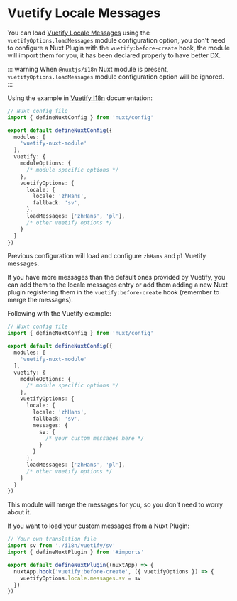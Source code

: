 # Vuetify Locale Messages

You can load [Vuetify Locale Messages](https://vuetifyjs.com/en/features/internationalization/#getting-started) using the `vuetifyOptions.loadMessages` module configuration option, you don't need to configure a Nuxt Plugin with the `vuetify:before-create` hook, the module will import them for you, it has been declared properly to have better DX.

::: warning
When `@nuxtjs/i18n` Nuxt module is present, `vuetifyOptions.loadMessages` module configuration option will be ignored.
:::

Using the example in [Vuetify I18n](https://vuetifyjs.com/en/features/internationalization/#getting-started) documentation:
```ts
// Nuxt config file
import { defineNuxtConfig } from 'nuxt/config'

export default defineNuxtConfig({
  modules: [
    'vuetify-nuxt-module'
  ],
  vuetify: {
    moduleOptions: {
      /* module specific options */
    },
    vuetifyOptions: {
      locale: {
        locale: 'zhHans',
        fallback: 'sv',
      },
      loadMessages: ['zhHans', 'pl'],
      /* other vuetify options */
    }
  }
})
```

Previous configuration will load and configure `zhHans` and `pl` Vuetify messages.

If you have more messages than the default ones provided by Vuetify, you can add them to the locale messages entry or add them adding a new Nuxt plugin registering them in the `vuetify:before-create` hook (remember to merge the messages).

Following with the Vuetify example:
```ts
// Nuxt config file
import { defineNuxtConfig } from 'nuxt/config'

export default defineNuxtConfig({
  modules: [
    'vuetify-nuxt-module'
  ],
  vuetify: {
    moduleOptions: {
      /* module specific options */
    },
    vuetifyOptions: {
      locale: {
        locale: 'zhHans',
        fallback: 'sv',
        messages: {
          sv: {
            /* your custom messages here */
          }
        }
      },
      loadMessages: ['zhHans', 'pl'],
      /* other vuetify options */
    }
  }
})
```

This module will merge the messages for you, so you don't need to worry about it.

If you want to load your custom messages from a Nuxt Plugin:
```ts
// Your own translation file
import sv from './i18n/vuetify/sv'
import { defineNuxtPlugin } from '#imports'

export default defineNuxtPlugin((nuxtApp) => {
  nuxtApp.hook('vuetify:before-create', ({ vuetifyOptions }) => {
    vuetifyOptions.locale.messages.sv = sv
  })
})
```
